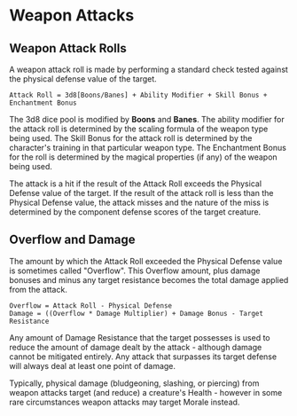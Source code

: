 # Weapon Attacks
## Weapon Attack Rolls
A weapon attack roll is made by performing a standard check tested against the physical defense value of the target. 

```
Attack Roll = 3d8[Boons/Banes] + Ability Modifier + Skill Bonus + Enchantment Bonus
```

The 3d8 dice pool is modified by **Boons** and **Banes**. The ability modifier for the attack roll is determined by the scaling formula of the weapon type being used. The Skill Bonus for the attack roll is determined by the character's training in that particular weapon type. The Enchantment Bonus for the roll is determined by the magical properties (if any) of the weapon being used.

The attack is a hit if the result of the Attack Roll exceeds the Physical Defense value of the target. If the result of the attack roll is less than the Physical Defense value, the attack misses and the nature of the miss is determined by the component defense scores of the target creature.

## Overflow and Damage
The amount by which the Attack Roll exceeded the Physical Defense value is sometimes called "Overflow". This Overflow amount, plus damage bonuses and minus any target resistance becomes the total damage applied from the attack.

```
Overflow = Attack Roll - Physical Defense
Damage = ((Overflow * Damage Multiplier) + Damage Bonus - Target Resistance
```

Any amount of Damage Resistance that the target possesses is used to reduce the amount of damage dealt by the attack - although damage cannot be mitigated entirely. Any attack that surpasses its target defense will always deal at least one point of damage.

Typically, physical damage (bludgeoning, slashing, or piercing) from weapon attacks target (and reduce) a creature's Health - however in some rare circumstances weapon attacks may target Morale instead.

